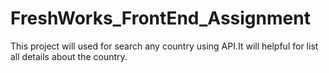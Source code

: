 # FreshWorks_FrontEnd_Assignment
This project will used for search any country using API.It will helpful for list all details about the country.
